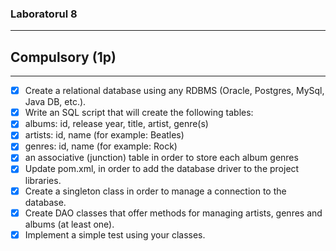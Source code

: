 ### Laboratorul 8

-----------------------

## Compulsory (1p)

------------------------

- [x] Create a relational database using any RDBMS (Oracle, Postgres, MySql, Java DB, etc.).
- [x] Write an SQL script that will create the following tables:
- [x] albums: id, release year, title, artist, genre(s)
- [x] artists: id, name (for example: Beatles)
- [x] genres: id, name (for example: Rock)
- [x] an associative (junction) table in order to store each album genres
- [x] Update pom.xml, in order to add the database driver to the project libraries.
- [x] Create a singleton class in order to manage a connection to the database.
- [x] Create DAO classes that offer methods for managing artists, genres and albums (at least one).
- [x] Implement a simple test using your classes.
